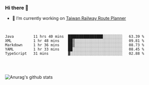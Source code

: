 ### Hi there 👋

- 🔭 I’m currently working on [Taiwan Railway Route Planner](https://github.com/Taiwan-Railway-Route-Planner)

<br/>

<!--START_SECTION:waka-->
```text
Java         11 hrs 40 mins  ████████████████░░░░░░░░░   63.39 % 
XML          1 hr 48 mins    ██▒░░░░░░░░░░░░░░░░░░░░░░   09.81 % 
Markdown     1 hr 36 mins    ██▒░░░░░░░░░░░░░░░░░░░░░░   08.73 % 
YAML         1 hr 33 mins    ██░░░░░░░░░░░░░░░░░░░░░░░   08.45 % 
TypeScript   31 mins         ▓░░░░░░░░░░░░░░░░░░░░░░░░   02.88 % 
```
<!--END_SECTION:waka-->

<br/>
<br/>

![Anurag's github stats](https://github-readme-stats.vercel.app/api?username=DepickereSven&show_icons=true&theme=tokyonight)



<!--
**DepickereSven/DepickereSven** is a ✨ _special_ ✨ repository because its `README.md` (this file) appears on your GitHub profile.

Here are some ideas to get you started:

- 🔭 I’m currently working on ...
- 🌱 I’m currently learning ...
- 👯 I’m looking to collaborate on ...
- 🤔 I’m looking for help with ...
- 💬 Ask me about ...
- 📫 How to reach me: ...
- 😄 Pronouns: ...
- ⚡ Fun fact: ...
-->
